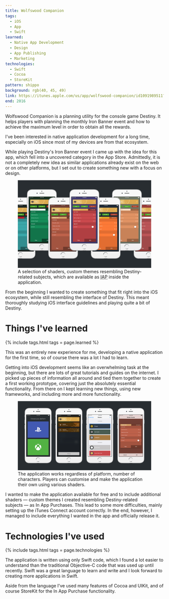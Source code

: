 ```yaml
---
title: Wolfswood Companion
tags:
  - iOS
  - App
  - Swift
learned:
  - Native App Development
  - Design
  - App Publishing
  - Marketing
technologies:
  - Swift
  - Cocoa
  - StoreKit
pattern: shippo
background: rgb(40, 45, 49)
link: https://itunes.apple.com/us/app/wolfswood-companion/id1091989511?ls=1&mt=8
end: 2016
---
```


Wolfswood Companion is a planning utility for the console game Destiny. It helps players with planning the monthly Iron Banner event and how to achieve the maximum level in order to obtain all the rewards.

I've been interested in native application development for a long time, especially on iOS since most of my devices are from that ecosystem.

While playing Destiny's Iron Banner event I came up with the idea for this app, which fell into a uncovered category in the App Store. Admittedly, it is not a completely new idea as similar applications already exist on the web or on other platforms, but I set out to create something new with a focus on design.

<figure>
  <img src="/assets/img/wolfswood-companion/shaders.png">
  <figcaption data-marginalia="right">A selection of shaders, custom themes resembling Destiny-related subjects, which are available as <abbr title="In App Purchase">IAP</abbr> inside the application.</figcaption>
</figure>

From the beginning I wanted to create something that fit right into the iOS ecosystem, while still resembling the interface of Destiny. This meant thoroughly studying iOS interface guidelines and playing quite a bit of Destiny.

# Things I've learned

{% include tags.html tags = page.learned %}

This was an entirely new experience for me, developing a native application for the first time, so of course there was a lot I had to learn.

Getting into iOS development seems like an overwhelming task at the beginning, but there are lots of great tutorials and guides on the internet. I picked up pieces of information all around and tied them together to create a first working prototype, covering just the absolutely essential functionality. From there on I kept learning new things, using new frameworks, and including more and more functionality.

<figure>
  <img src="/assets/img/wolfswood-companion/interface.png">
  <figcaption data-marginalia="right">The application works regardless of platform, number of characters. Players can customise and make the application their own using various shaders.</figcaption>
</figure>

I wanted to make the application available for free and to include additional shaders — custom themes I created resembling Destiny-related subjects — as In App Purchases. This lead to some more difficulties, mainly setting up the iTunes Connect account correctly. In the end, however, I managed to include everything I wanted in the app and officially release it.

# Technologies I've used

{% include tags.html tags = page.technologies %}

The application is written using only Swift code, which I found a lot easier to understand than the traditional Objective-C code that was used up until recently. Swift was a great language to learn and write and I look forward to creating more applications in Swift.

Aside from the language I've used many features of Cocoa and UIKit, and of course StoreKit for the In App Purchase functionality.

